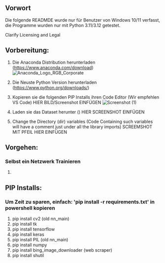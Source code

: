 ## Vorwort
Die folgende READMDE wurde nur für Benutzer von Windows 10/11 verfasst, die Programme wurden nur mit Python 3.11/3.12 getestet.

Clarify Licensing and Legal



## Vorbereitung:
1. Die Anaconda Distribution herunterladen (https://www.anaconda.com/download)
   ![Anaconda_Logo_RGB_Corporate](https://github.com/Yoichiro1/Neuronales-Netzwerk/assets/158302206/a3ec9da3-e883-493f-9fbf-dfd9866e5af5)

2. Die Neuste Python Version herunterladen (https://www.python.org/downloads/)
3. Kopieren sie die folgenden PIP Installs ihren Code Editor (Wir empfehlen VS Code)
   HIER BILD/Screenshot EINFÜGEN
   ![Screenshot (1)](https://github.com/Yoichiro1/Neuronales-Netzwerk/assets/158302206/8fdaa339-b610-4541-ad7b-ee274095e3d3)

5. Laden sie das Dataset herunter ()
   HIER SCREENSHOT EINFÜGEN
6. Change the Directory (dir) variables (Code Containing such variables will have a comment just under all the library imports)
SCREEMSHOT MIT PFEIL HIER EINFÜGEN




## Vorgehen:
### Selbst ein Netzwerk Trainieren
1. 







## PIP Installs:
### Um Zeit zu sparen, einfach: 'pip install -r requirements.txt' in powershell kopieren
1.  pip install cv2 (old nn_main)
2.  pip install tk
3.  pip install tensorflow
4.  pip install keras
5.  pip install PIL (old nn_main)
6.  pip install numpy
7.  pip install bing_image_downloader (web scraper)
8.  pip install shutil

